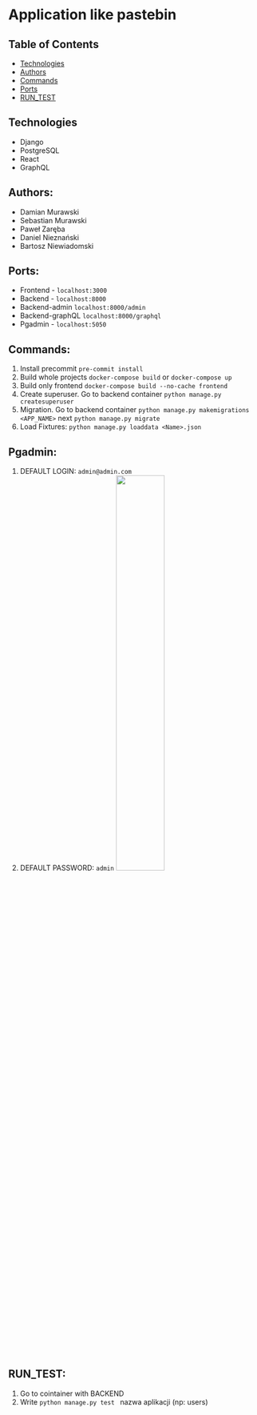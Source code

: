 # Application like pastebin
## Table of Contents
* [Technologies](#technologies)
* [Authors](#authors)
* [Commands](#commands)
* [Ports](#[ports])
* [RUN_TEST](#[RUN_TEST])
## Technologies
* Django
* PostgreSQL
* React
* GraphQL
## Authors: 
* Damian Murawski
* Sebastian Murawski
* Paweł Zaręba
* Daniel Nieznański
* Bartosz Niewiadomski
## Ports:
* Frontend - `localhost:3000`
* Backend -  `localhost:8000`
* Backend-admin `localhost:8000/admin`
* Backend-graphQL `localhost:8000/graphql`
* Pgadmin - `localhost:5050`
## Commands: 
1. Install precommit `pre-commit install`
2. Build whole projects `docker-compose build` or `docker-compose up`
3. Build only frontend `docker-compose build --no-cache frontend`
4. Create superuser. Go to backend container `python manage.py createsuperuser`
5. Migration. Go to backend container `python manage.py makemigrations <APP_NAME>` next `python manage.py migrate`
6. Load Fixtures: `python manage.py loaddata <Name>.json`
## Pgadmin:
1. DEFAULT LOGIN: `admin@admin.com`
2. DEFAULT PASSWORD: `admin`
<img src="https://user-images.githubusercontent.com/52125396/159588369-222c39bb-a65c-4903-9d83-d2937c8293b8.png" width="45%"></img> 
## RUN_TEST:
1. Go to cointainer with BACKEND
2. Write `python manage.py test ` nazwa aplikacji (np: users)